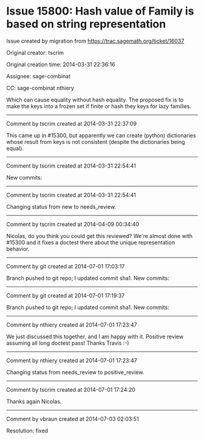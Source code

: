 # Issue 15800: Hash value of Family is based on string representation

Issue created by migration from https://trac.sagemath.org/ticket/16037

Original creator: tscrim

Original creation time: 2014-03-31 22:36:16

Assignee: sage-combinat

CC:  sage-combinat nthiery

Which can cause equality without hash equality. The proposed fix is to make the keys into a frozen set if finite or hash they keys for lazy families.


---

Comment by tscrim created at 2014-03-31 22:37:09

This came up in #15300, but apparently we can create (python) dictionaries whose result from keys is not consistent (despite the dictionaries being equal).


---

Comment by tscrim created at 2014-03-31 22:54:41

New commits:


---

Comment by tscrim created at 2014-03-31 22:54:41

Changing status from new to needs_review.


---

Comment by tscrim created at 2014-04-09 00:34:40

Nicolas, do you think you could get this reviewed? We're almost done with #15300 and it fixes a doctest there about the unique representation behavior.


---

Comment by git created at 2014-07-01 17:03:17

Branch pushed to git repo; I updated commit sha1. New commits:


---

Comment by git created at 2014-07-01 17:19:37

Branch pushed to git repo; I updated commit sha1. New commits:


---

Comment by nthiery created at 2014-07-01 17:23:47

We just discussed this together, and I am happy with it. Positive review assuming all long doctest pass! Thanks Travis :-)


---

Comment by nthiery created at 2014-07-01 17:23:47

Changing status from needs_review to positive_review.


---

Comment by tscrim created at 2014-07-01 17:24:20

Thanks again Nicolas.


---

Comment by vbraun created at 2014-07-03 02:03:51

Resolution: fixed
